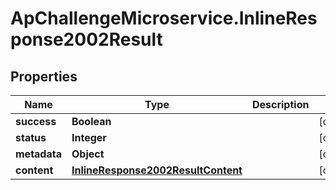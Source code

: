# ApChallengeMicroservice.InlineResponse2002Result

## Properties
Name | Type | Description | Notes
------------ | ------------- | ------------- | -------------
**success** | **Boolean** |  | [optional] 
**status** | **Integer** |  | [optional] 
**metadata** | **Object** |  | [optional] 
**content** | [**InlineResponse2002ResultContent**](InlineResponse2002ResultContent.md) |  | [optional] 


